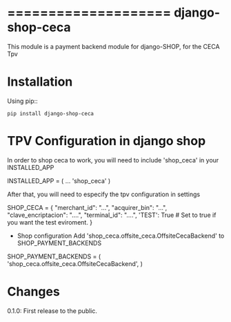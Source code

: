 ====================
django-shop-ceca
====================

This module is a payment backend module for django-SHOP, for the CECA Tpv

Installation
============
Using pip::

    pip install django-shop-ceca

TPV Configuration in django shop
====================

In order to shop ceca to work, you will need to include 'shop_ceca' in your INSTALLED_APP

INSTALLED_APP = (
  ...
  'shop_ceca'
)

After that, you will need to especify the tpv configuration in settings

SHOP_CECA = {
    "merchant_id": "...",
    "acquirer_bin": "...",
    "clave_encriptacion": "....",
    "terminal_id": "....",
    'TEST': True  # Set to true if you want the test eviroment.
}


* Shop configuration
Add 'shop_ceca.offsite_ceca.OffsiteCecaBackend' to SHOP_PAYMENT_BACKENDS

SHOP_PAYMENT_BACKENDS = (
  'shop_ceca.offsite_ceca.OffsiteCecaBackend',
)


Changes
====================
0.1.0: First release to the public.
